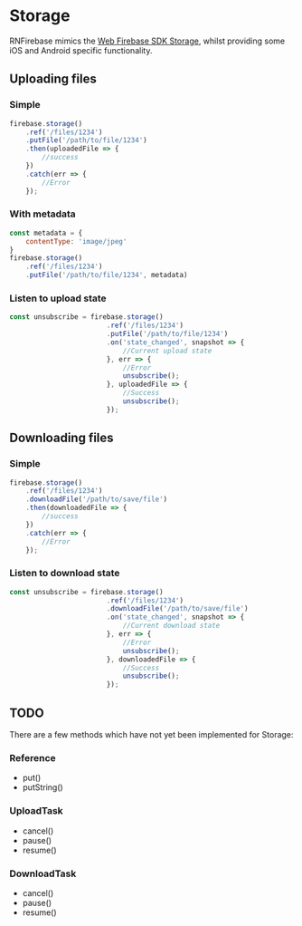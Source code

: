 # Storage

RNFirebase mimics the [Web Firebase SDK Storage](https://firebase.google.com/docs/storage/web/start), whilst
providing some iOS and Android specific functionality.

## Uploading files

### Simple

```javascript
firebase.storage()
    .ref('/files/1234')
    .putFile('/path/to/file/1234')
    .then(uploadedFile => {
        //success
    })
    .catch(err => {
        //Error
    });
```


### With metadata

```javascript
const metadata = {
    contentType: 'image/jpeg'
}
firebase.storage()
    .ref('/files/1234')
    .putFile('/path/to/file/1234', metadata)
```

### Listen to upload state

```javascript
const unsubscribe = firebase.storage()
                        .ref('/files/1234')
                        .putFile('/path/to/file/1234')
                        .on('state_changed', snapshot => {
                            //Current upload state
                        }, err => {
                            //Error
                            unsubscribe();
                        }, uploadedFile => {
                            //Success
                            unsubscribe();
                        });
```

## Downloading files

### Simple

```javascript
firebase.storage()
    .ref('/files/1234')
    .downloadFile('/path/to/save/file')
    .then(downloadedFile => {
        //success
    })
    .catch(err => {
        //Error
    });
```

### Listen to download state

```javascript
const unsubscribe = firebase.storage()
                        .ref('/files/1234')
                        .downloadFile('/path/to/save/file')
                        .on('state_changed', snapshot => {
                            //Current download state
                        }, err => {
                            //Error
                            unsubscribe();
                        }, downloadedFile => {
                            //Success
                            unsubscribe();
                        });
```

## TODO

There are a few methods which have not yet been implemented for Storage:

### Reference
- put()
- putString()

### UploadTask
- cancel()
- pause()
- resume()

### DownloadTask
- cancel()
- pause()
- resume()
